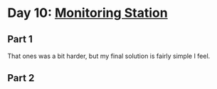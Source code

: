 # Day 10: [Monitoring Station](https://adventofcode.com/2019/day/10)

## Part 1

That ones was a bit harder, but my final solution is fairly simple I feel.

## Part 2

